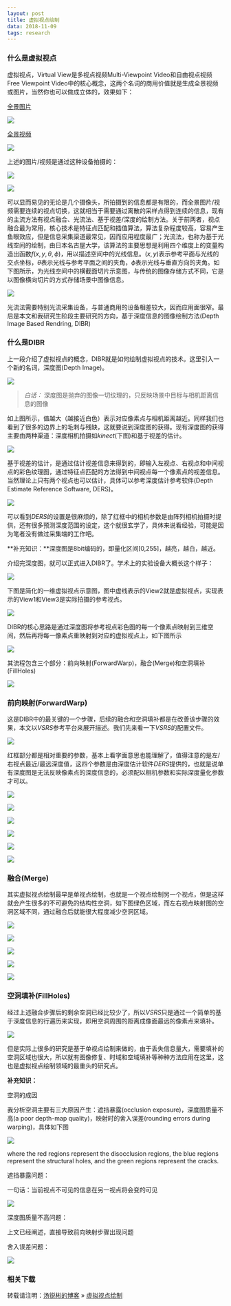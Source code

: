 ```yaml
---
layout: post
title: 虚拟视点绘制
data: 2018-11-09
tags: research
---
```


### 什么是虚拟视点

虚拟视点，Virtual View是多视点视频Multi-Viewpoint Video和自由视点视频Free Viewpoint Video中的核心概念，这两个名词的商用价值就是生成全景视频或图片，当然你也可以做成立体的，效果如下：

[全景图片](https://www.skypixel.com/photos/3f832df4-d747-4b06-a8e4-a9f5c20a4525)

![](/images/posts/virtualview/001.png)

[全景视频](https://v.youku.com/v_show/id_XMTcxOTc1ODIzNg==.html?spm=a2h1n.8261147.reload_1.1~3!2~5~A&s=12d1b22f75ab11e6bdbb)

![](/images/posts/virtualview/002.png)

上述的图片/视频是通过这种设备拍摄的：

![](/images/posts/virtualview/003.png)

![](/images/posts/virtualview/004.png)

可以显而易见的无论是几个摄像头，所拍摄到的信息都是有限的，而全景图片/视频需要连续的视点切换，这就相当于需要通过离散的采样点得到连续的信息，现有的主流方法有视点融合、光流法、基于视差/深度的绘制方法。关于前两者，视点融合最为常用，核心技术是特征点匹配和插值算法，算法复杂程度较高，容易产生鱼眼效应，但是信息采集渠道最常见，因而应用程度最广；光流法，也称为基于光线空间的绘制，由日本名古屋大学，该算法的主要思想是利用四个维度上的变量构造出函数$f(x,y,\theta,\phi)$，用以描述空间中的光线信息。$(x,y)$表示参考平面与光线的交点坐标，$\theta$表示光线与参考平面之间的夹角，$\phi$表示光线与垂直方向的夹角。如下图所示，为光线空间中的横截面切片示意图，与传统的图像存储方式不同，它是以图像横向切片的方式存储场景中图像信息。

![](/images/posts/virtualview/005.png)

光流法需要特别光流采集设备，与普通商用的设备相差较大，因而应用面很窄。最后是本文和我研究生阶段主要研究的方向，基于深度信息的图像绘制方法(Depth Image Based Rendring, DIBR)

### 什么是DIBR

上一段介绍了虚拟视点的概念，DIBR就是如何绘制虚拟视点的技术。这里引入一个新的名词，深度图(Depth Image)。

![](/images/posts/virtualview/006.png)

> *白话：* 深度图是抛弃的图像一切纹理的，只反映场景中目标与相机距离信息的图像

如上图所示，值越大（越接近白色）表示对应像素点与相机距离越近。同样我们也看到了很多的边界上的毛刺与残缺，这就要说到深度图的获得。现有深度图的获得主要由两种渠道：深度相机拍摄如*kinect*(下图)和基于视差的估计。

![](/images/posts/virtualview/007.png)

基于视差的估计，是通过估计视差信息来得到的，即输入左视点、右视点和中间视点的彩色纹理图，通过特征点匹配的方法得到中间视点每一个像素点的视差信息。当然理论上只有两个视点也可以估计，具体可以参考深度估计参考软件(Depth Estimate Reference Software, DERS)。

![](/images/posts/virtualview/008.png)

可以看到*DERS*的设置是很麻烦的，除了红框中的相机参数是由阵列相机拍摄时提供，还有很多预测深度范围的设定，这个就很玄学了，具体来说看经验，可能是因为笔者没有做过采集端的工作吧。

**补充知识：**深度图是8bit编码的，即量化区间[0,255]，越亮，越白，越近。

介绍完深度图，就可以正式进入DIBR了。学术上的实验设备大概长这个样子：

![](/images/posts/virtualview/009.png)

下图是简化的一维虚拟视点示意图，图中虚线表示的View2就是虚拟视点，实现表示的View1和View3是实际拍摄的参考视点。

![](/images/posts/virtualview/010.png)

DIBR的核心思路是通过深度图将参考视点彩色图的每一个像素点映射到三维空间，然后再将每一像素点重映射到对应的虚拟视点上，如下图所示

![](/images/posts/virtualview/011.png)

其流程包含三个部分：前向映射(ForwardWarp)，融合(Merge)和空洞填补(FillHoles)

![](/images/posts/virtualview/012.png)

### 前向映射(ForwardWarp)

这是DIBR中的最关键的一个步骤，后续的融合和空洞填补都是在改善该步骤的效果，本文以*VSRS*参考平台来展开描述。我们先来看一下*VSRS*的配置文件。

![](/images/posts/virtualview/013.png)

红框部分都是相对重要的参数，基本上看字面意思也能理解了，值得注意的是左/右视点最近/最远深度值，这四个参数是由深度估计软件*DERS*提供的，也就是说单有深度图是无法反映像素点的深度信息的，必须配以相机参数和实际深度量化参数才可以。

![](/images/posts/virtualview/014.png)

![](/images/posts/virtualview/015.png)

![](/images/posts/virtualview/016.png)

![](/images/posts/virtualview/017.png)

![](/images/posts/virtualview/018.png)

![](/images/posts/virtualview/019.png)

### 融合(Merge)

其实虚拟视点绘制最早是单视点绘制，也就是一个视点绘制另一个视点，但是这样就会产生很多的不可避免的结构性空洞，如下图绿色区域，而左右视点映射图的空洞区域不同，通过融合后就能很大程度减少空洞区域。

![](/images/posts/virtualview/025.png)

![](/images/posts/virtualview/020.png)

![](/images/posts/virtualview/021.png)

![](/images/posts/virtualview/022.png)

![](/images/posts/virtualview/023.png)

### 空洞填补(FillHoles)

经过上述融合步骤后的剩余空洞已经比较少了，所以*VSRS*只是通过一个简单的基于深度信息的行遍历来实现，即用空洞周围的距离成像面最远的像素点来填补。

![](/images/posts/virtualview/024.png)

但是实际上很多的研究是基于单视点绘制来做的，由于丢失信息量大，需要填补的空洞区域也很大，所以就有图像修复、时域和空域填补等种种方法应用在这里，这也是虚拟视点绘制领域的最重头的研究点。

**补充知识：**

空洞的成因

我分析空洞主要有三大原因产生：遮挡暴露(occlusion exposure)，深度图质量不高(a poor depth-map quality)，映射时的舍入误差(rounding errors during warping)，具体如下图

![](/images/posts/virtualview/026.png)

where the red regions represent the disocclusion regions, the blue regions represent the structural holes, and the green regions represent the cracks. 

遮挡暴露问题：

一句话：当前视点不可见的信息在另一视点将会变的可见

![](/images/posts/virtualview/027.png)

深度图质量不高问题：

上文已经阐述，直接导致前向映射步骤出现问题

舍入误差问题：

![](/images/posts/virtualview/028.png)

### 相关下载
  
转载请注明：[汤锐彬的博客](https://nbsmalltree.github.io) » [虚拟视点绘制](https://nbsmalltree.github.io/2018/11/Virtual_View_Synthesis/)

